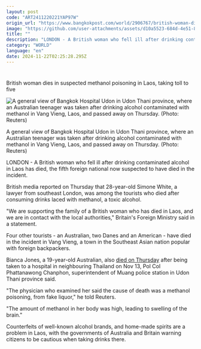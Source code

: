 ```yaml
---
layout: post
code: "ART2411220221YAP97W"
origin_url: "https://www.bangkokpost.com/world/2906767/british-woman-dies-in-suspected-methanol-poisoning-in-laos-taking-toll-to-five"
image: "https://github.com/user-attachments/assets/d10a5523-684d-4e51-81b9-a6ff20885667"
title: ""
description: "LONDON - A British woman who fell ill after drinking contaminated alcohol in Laos has died, the fifth foreign national now suspected to have died in the incident."
category: "WORLD"
language: "en"
date: 2024-11-22T02:25:28.295Z
---
```


# 

British woman dies in suspected methanol poisoning in Laos, taking toll to five

![A general view of Bangkok Hospital Udon in Udon Thani province, where an Australian teenager was taken after drinking alcohol contaminated with methanol in Vang Vieng, Laos, and passed away on Thursday. (Photo: Reuters)](https://github.com/user-attachments/assets/f186d586-2347-4fc0-8faf-a83e38cdf2c5)

A general view of Bangkok Hospital Udon in Udon Thani province, where an Australian teenager was taken after drinking alcohol contaminated with methanol in Vang Vieng, Laos, and passed away on Thursday. (Photo: Reuters)

LONDON - A British woman who fell ill after drinking contaminated alcohol in Laos has died, the fifth foreign national now suspected to have died in the incident.

British media reported on Thursday that 28-year-old Simone White, a lawyer from southeast London, was among the tourists who died after consuming drinks laced with methanol, a toxic alcohol.

"We are supporting the family of a British woman who has died in Laos, and we are in contact with the local authorities," Britain's Foreign Ministry said in a statement.

Four other tourists - an Australian, two Danes and an American - have died in the incident in Vang Vieng, a town in the Southeast Asian nation popular with foreign backpackers.

Bianca Jones, a 19-year-old Australian, also [died on Thursday](https://www.bangkokpost.com/thailand/general/2906161/australian-teen-dies-from-tainted-liquor-in-laos) after being taken to a hospital in neighbouring Thailand on Nov 13, Pol Col Phattanawong Chanphon, superintendent of Muang police station in Udon Thani province said.

"The physician who examined her said the cause of death was a methanol poisoning, from fake liquor," he told Reuters.

"The amount of methanol in her body was high, leading to swelling of the brain."

Counterfeits of well-known alcohol brands, and home-made spirits are a problem in Laos, with the governments of Australia and Britain warning citizens to be cautious when taking drinks there.